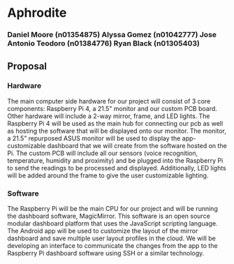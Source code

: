 # Aphrodite
### Daniel Moore (n01354875) Alyssa Gomez (n01042777) Jose Antonio Teodoro (n01384776) Ryan Black (n01305403)

## Proposal
### Hardware
The main computer side hardware for our project will consist of 3 core components: Raspberry Pi 4, a 21.5" monitor and our custom PCB board. Other hardware will include a 2-way mirror, frame, and LED lights. The Raspberry Pi 4 will be used as the main hub for connecting our pcb as well as hosting the software that will be displayed onto our monitor. The monitor, a 21.5” repurposed ASUS monitor will be used to display the app-customizable dashboard that we will create from the software hosted on the Pi. The custom PCB will include all our sensors (voice recognition, temperature, humidity and proximity) and be plugged into the Raspberry Pi to send the readings to be processed and displayed. Additionally, LED lights will be added around the frame to give the user customizable lighting.

### Software
The Raspberry Pi will be the main CPU for our project and will be running the dashboard software, MagicMirror. This software is an open source modular dashboard platform that uses the JavaScript scripting language. The Android app will be used to customize the layout of the mirror dashboard and save multiple user layout profiles in the cloud. We will be developing an interface to communicate the changes from the app to the Raspberry Pi dashboard software using SSH or a similar technology.

